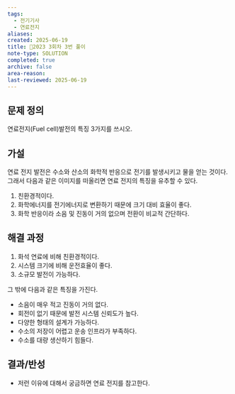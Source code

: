 ```yaml
---
tags:
  - 전기기사
  - 연료전지
aliases: 
created: 2025-06-19
title: 🔬2023 3회차 3번 풀이
note-type: SOLUTION
completed: true
archive: false
area-reason: 
last-reviewed: 2025-06-19
---
```



## 문제 정의
연료전지(Fuel cell)발전의 특징 3가지를 쓰시오.

## 가설
연료 전지 발전은 수소와 산소의 화학적 반응으로 전기를 발생시키고 물을 얻는 것이다. 그래서 다음과 같은 이미지를 떠올리면 연료 전지의 특징을 유추할 수 있다.

1. 친환경적이다.
2. 화학에너지를 전기에너지로 변환하기 때문에 크기 대비 효율이 좋다.
3. 화학 반응이라 소음 및 진동이 거의 없으며 전환이 비교적 간단하다.


## 해결 과정
1. 화석 연료에 비해 친환경적이다.
2. 시스템 크기에 비해 운전효율이 좋다.
3. 소규모 발전이 가능하다.

그 밖에 다음과 같은 특징을 가진다.

- 소음이 매우 적고 진동이 거의 없다.
- 회전이 없기 때문에 발전 시스템 신뢰도가 높다.
- 다양한 형태의 설계가 가능하다.
- 수소의 저장이 어렵고 운송 인프라가 부족하다.
- 수소를 대량 생산하기 힘들다.

## 결과/반성
- 저런 이유에 대해서 궁금하면 연료 전지를 참고한다.